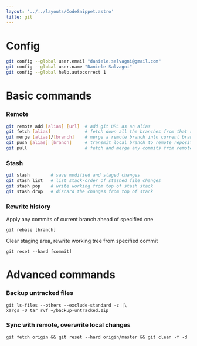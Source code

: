 ```yaml
---
layout: '../../layouts/CodeSnippet.astro'
title: git
---
```


# Config

```bash
git config --global user.email "daniele.salvagni@gmail.com"
git config --global user.name "Daniele Salvagni"
git config --global help.autocorrect 1
```

# Basic commands

### Remote

```bash
git remote add [alias] [url]  # add git URL as an alias
git fetch [alias]             # fetch down all the branches from that remote
git merge [alias]/[branch]    # merge a remote branch into current branch
git push [alias] [branch]     # transmit local branch to remote repository
git pull                      # fetch and merge any commits from remote
```

### Stash

```bash
git stash        # save modified and staged changes
git stash list   # list stack-order of stashed file changes
git stash pop    # write working from top of stash stack
git stash drop   # discard the changes from top of stack
```

### Rewrite history

Apply any commits of current branch ahead of specified one

    git rebase [branch]

Clear staging area, rewrite working tree from specified commit

    git reset --hard [commit]

# Advanced commands

### Backup untracked files

    git ls-files --others --exclude-standard -z |\
    xargs -0 tar rvf ~/backup-untracked.zip

### Sync with remote, overwrite local changes

    git fetch origin && git reset --hard origin/master && git clean -f -d

